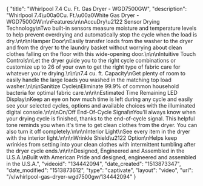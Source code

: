 {
    "title": "Whirlpool 7.4 Cu. Ft. Gas Dryer - WGD7500GW",
    "description": "Whirlpool 7.4\u00a0Cu. Ft.\u00a0White Gas Dryer - WGD7500GW\n\nFeatures:\n\nAccuDry\u2122 Sensor Drying Technology\nTwo built-in sensors measure moisture and temperature levels to help prevent overdrying and automatically stop the cycle when the load is dry.\n\n\nHamper Door\nEasily transfer loads from the washer to the dryer and from the dryer to the laundry basket without worrying about clean clothes falling on the floor with this wide-opening door.\n\n\nIntuitive Touch Controls\nLet the dryer guide you to the right cycle combinations or customize up to 26 of your own to get the right type of fabric care for whatever you're drying.\n\n\n7.4 cu. ft. Capacity\nGet plenty of room to easily handle the large loads you washed in the matching top load washer.\n\n\nSanitize Cycle\nEliminate 99.9% of common household bacteria for optimal fabric care.\n\n\nEstimated Time Remaining LED Display\nKeep an eye on how much time is left during any cycle and easily see your selected cycles, options and available choices with the illuminated digital console.\n\n\nOn\/Off End-Of-Cycle Signal\nYou'll always know when your drying cycle is finished, thanks to the end-of-cycle signal. This helpful tone reminds you when it's time to get clean clothes from the dryer. You can also turn it off completely.\n\n\nInterior Light\nSee every item in the dryer with the interior light.\n\n\nWrinkle Shield\u2122 Option\nHelps keep wrinkles from setting into your clean clothes with intermittent tumbling after the dryer cycle ends.\n\n\nDesigned, Engineered and Assembled in the U.S.A.\nBuilt with American Pride and designed, engineered and assembled in the U.S.A.",
    "videoid": "134442094",
    "date_created": "1513873347",
    "date_modified": "1513873612",
    "type": "captivate",
    "layout": "video",
    "url": "\/v\/whirlpool-gas-dryer-wgd7500gw\/134442094"
}